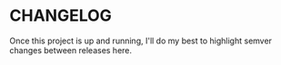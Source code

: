# CHANGELOG

Once this project is up and running, I'll do my best to highlight semver changes between releases here.
